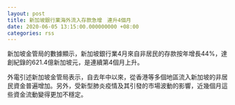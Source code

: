```yaml
---
layout: post
title: 新加坡銀行業海外流入存款急增　連升4個月
date: 2020-06-05 13:15:00.000000000 +08:00
categories: rss
---
```


新加坡金管局的數據顯示，新加坡銀行業4月來自非居民的存款按年增長44%，達創紀錄的621.4億新加坡元，是連續第4個月上升。

外電引述新加坡金管局表示，自去年中以來，從香港等多個地區流入新加坡的非居民資金普遍增加。另外，受新型肺炎疫情及其引發的市場波動的影響，近幾個月這些資金流動變得更加不穩定。
